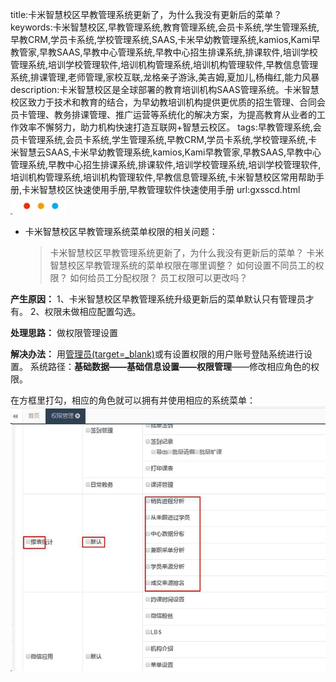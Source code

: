 title:卡米智慧校区早教管理系统更新了，为什么我没有更新后的菜单？
keywords:卡米智慧校区,早教管理系统,教育管理系统,会员卡系统,学生管理系统,早教CRM,学员卡系统,学校管理系统,SAAS,卡米早幼教管理系统,kamios,Kami早教管家,早教SAAS,早教中心管理系统,早教中心招生排课系统,排课软件,培训学校管理系统,培训学校管理软件,培训机构管理系统,培训机构管理软件,早教信息管理系统,排课管理,老师管理,家校互联,龙格亲子游泳,美吉姆,夏加儿,杨梅红,能力风暴
description:卡米智慧校区是全球部署的教育培训机构SAAS管理系统。卡米智慧校区致力于技术和教育的结合，为早幼教培训机构提供更优质的招生管理、合同会员卡管理、教务排课管理、推广运营等系统化的解决方案，为提高教育从业者的工作效率不懈努力，助力机构快速打造互联网+智慧云校区。
tags:早教管理系统,会员卡管理系统,会员卡系统,学生管理系统,早教CRM,学员卡系统,学校管理系统,卡米智慧云SAAS,卡米早幼教管理系统,kamios,Kami早教管家,早教SAAS,早教中心管理系统,早教中心招生排课系统,排课软件,培训学校管理系统,培训学校管理软件,培训机构管理系统,培训机构管理软件,早教信息管理系统,卡米智慧校区常用帮助手册,卡米智慧校区快速使用手册,早教管理软件快速使用手册
url:gxsscd.html
![](/基础数据设置/_image/2017-06-13-21-01-45.jpg)
*   卡米智慧校区早教管理系统菜单权限的相关问题：
    > 卡米智慧校区早教管理系统更新了，为什么我没有更新后的菜单？
    > 卡米智慧校区早教管理系统的菜单权限在哪里调整？
    > 如何设置不同员工的权限？
    > 如何给员工分配权限？
    > 员工权限可以更改吗？

**产生原因：**
1、卡米智慧校区早教管理系统升级更新后的菜单默认只有管理员才有。
2、权限未做相应配置勾选。

**处理思路：**
做权限管理设置

**解决办法：**
用[管理员(target=_blank)](/yhgl.html)或有设置权限的用户账号登陆系统进行设置。
系统路径：**基础数据——基础信息设置——权限管理**——修改相应角色的权限。

在方框里打勾，相应的角色就可以拥有并使用相应的系统菜单：
![](./_image/2017-06-01-12-22-27.jpg)